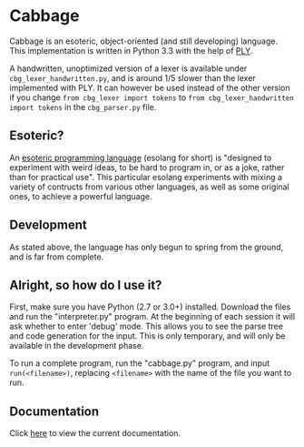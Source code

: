 # Cabbage

Cabbage is an esoteric, object-oriented (and still developing) language.
This implementation is written in Python 3.3 with the help of [PLY](http://www.dabeaz.com/ply/).

A handwritten, unoptimized version of a lexer is available under `cbg_lexer_handwritten.py`, and is around 1/5 slower than the lexer implemented with PLY. It can however be used instead of the other version if you change `from cbg_lexer import tokens` to `from cbg_lexer_handwritten import tokens` in the `cbg_parser.py` file.

## Esoteric?

An [esoteric programming language](http://esolangs.org/wiki/Esoteric_programming_language) (esolang for short) is "designed to experiment with weird ideas, to be hard to program in, or as a joke, rather than for practical use". This particular esolang experiments with mixing a variety of contructs from various other languages, as well as some original ones, to achieve a powerful language.

## Development

As stated above, the language has only begun to spring from the ground, and is far from complete.

## Alright, so how do I use it?

First, make sure you have Python (2.7 or 3.0+) installed. Download the files and run the "interpreter.py" program. At the beginning of each session it will ask whether to enter 'debug' mode. This allows you to see the parse tree and code generation for the input. This is only temporary, and will only be available in the development phase.

To run a complete program, run the "cabbage.py" program, and input `run(<filename>)`, replacing `<filename>` with the name of the file you want to run.

## Documentation

Click [here](docs.md) to view the current documentation.